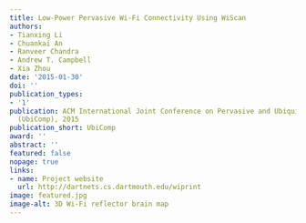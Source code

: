 ```yaml
---
title: Low-Power Pervasive Wi-Fi Connectivity Using WiScan
authors:
- Tianxing Li
- Chuankai An
- Ranveer Chandra
- Andrew T. Campbell
- Xia Zhou
date: '2015-01-30'
doi: ''
publication_types:
- '1'
publication: ACM International Joint Conference on Pervasive and Ubiquitous Computing
  (UbiComp), 2015
publication_short: UbiComp
award: ''
abstract: ''
featured: false
nopage: true
links:
- name: Project website
  url: http://dartnets.cs.dartmouth.edu/wiprint
image: featured.jpg
image-alt: 3D Wi-Fi reflector brain map
---
```




